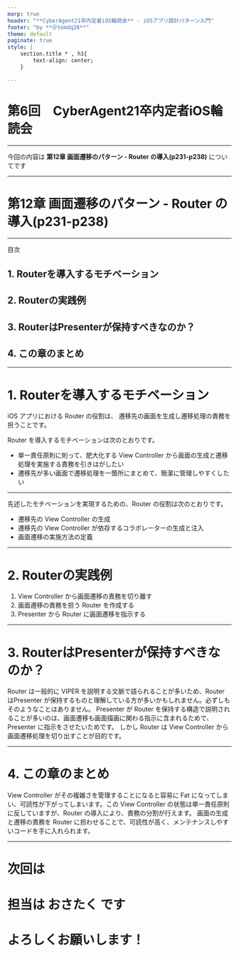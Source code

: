 ```yaml
---
marp: true
header: "**CyberAgent21卒内定者iOS輪読会** - iOSアプリ設計パターン入門"
footer: "by **＠tomdq28**"
theme: default
paginate: true
style: |
    section.title * , h1{
        text-align: center;
    }

---
```


# 第6回　CyberAgent21卒内定者iOS輪読会

---

今回の内容は
**第12章  画面遷移のパターン - Router の導入(p231-p238)**
についてです

---

# 第12章  画面遷移のパターン - Router の導入(p231-p238)

---

目次

## 1. Routerを導入するモチベーション

## 2. Routerの実践例

## 3. RouterはPresenterが保持すべきなのか？

## 4. この章のまとめ

---

# 1. Routerを導入するモチベーション

iOS アプリにおける Router の役割は、 遷移先の画面を生成し遷移処理の責務を担うことです。

Router を導入するモチベーションは次のとおりです。

- 単一責任原則に則って、肥大化する View Controller から画面の生成と遷移処理を実施する責務を引きはがしたい
- 遷移先が多い画面で遷移処理を一箇所にまとめて、簡潔に管理しやすくしたい

---

先述したモチベーションを実現するための、Router の役割は次のとおりです。

- 遷移先の View Controller の生成
- 遷移先の View Controller が依存するコラボレーターの生成と注入
- 画面遷移の実施方法の定義

---

# 2. Routerの実践例

1. View Controller から画面遷移の責務を切り離す
2. 画面遷移の責務を担う Router を作成する
3. Presenter から Router に画面遷移を指示する

---

# 3. RouterはPresenterが保持すべきなのか？

Router は一般的に VIPER を説明する文脈で語られることが多いため、Router はPresenter が保持するものと理解している方が多いかもしれません。必ずしもそのようなことはありません。
Presenter が Router を保持する構造で説明されることが多いのは、画面遷移も画面描画に関わる指示に含まれるためで、Presenter に指示をさせたいためです。
しかし Router は View Controller から画面遷移処理を切り出すことが目的です。

---

# 4. この章のまとめ

View Controller がその複雑さを管理することになると容易に Fat になってしまい、可読性が下がってしまいます。この View Controller の状態は単一責任原則に反していますが、Router の導入により、責務の分割が行えます。
画面の生成と遷移の責務を Router に担わせることで、可読性が高く、メンテナンスしやすいコードを手に入れられます。

---

# 次回は

# 担当は おさたく です

# よろしくお願いします！
